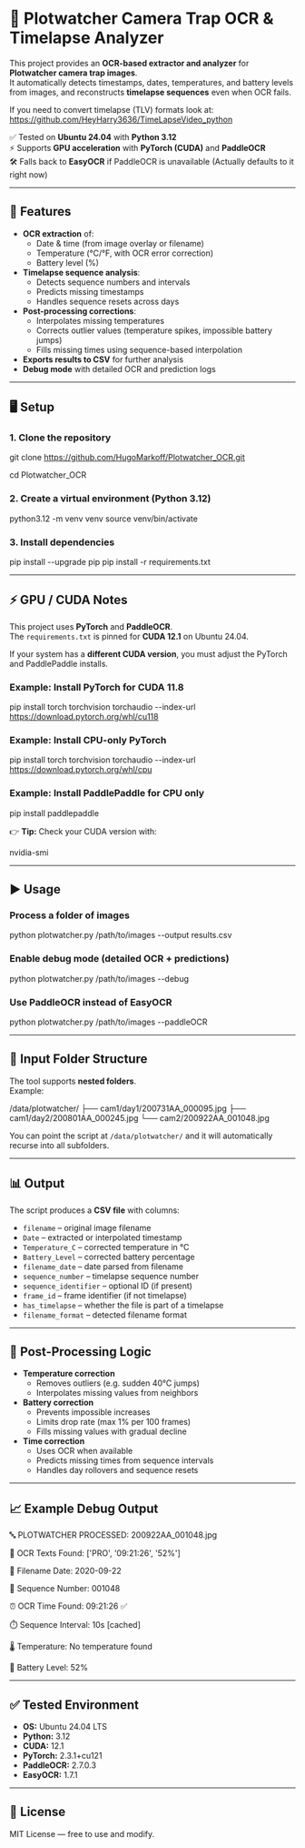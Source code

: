 
# 📸 Plotwatcher Camera Trap OCR & Timelapse Analyzer

This project provides an **OCR-based extractor and analyzer** for **Plotwatcher camera trap images**.  
It automatically detects timestamps, dates, temperatures, and battery levels from images, and reconstructs **timelapse sequences** even when OCR fails.  

If you need to convert timelapse (TLV) formats look at:  https://github.com/HeyHarry3636/TimeLapseVideo_python 

✅ Tested on **Ubuntu 24.04** with **Python 3.12**  
⚡ Supports **GPU acceleration** with **PyTorch (CUDA)** and **PaddleOCR**  
🛠️ Falls back to **EasyOCR** if PaddleOCR is unavailable   (Actually defaults to it right now)

---

## 🚀 Features

- **OCR extraction** of:
  - Date & time (from image overlay or filename)
  - Temperature (°C/°F, with OCR error correction)
  - Battery level (%)
- **Timelapse sequence analysis**:
  - Detects sequence numbers and intervals
  - Predicts missing timestamps
  - Handles sequence resets across days
- **Post-processing corrections**:
  - Interpolates missing temperatures
  - Corrects outlier values (temperature spikes, impossible battery jumps)
  - Fills missing times using sequence-based interpolation
- **Exports results to CSV** for further analysis
- **Debug mode** with detailed OCR and prediction logs

---

## 🖥️ Setup

### 1. Clone the repository

git clone https://github.com/HugoMarkoff/Plotwatcher_OCR.git

cd Plotwatcher_OCR

### 2. Create a virtual environment (Python 3.12)

python3.12 -m venv venv
source venv/bin/activate

### 3. Install dependencies

pip install --upgrade pip
pip install -r requirements.txt

---

## ⚡ GPU / CUDA Notes

This project uses **PyTorch** and **PaddleOCR**.  
The `requirements.txt` is pinned for **CUDA 12.1** on Ubuntu 24.04.  

If your system has a **different CUDA version**, you must adjust the PyTorch and PaddlePaddle installs.

### Example: Install PyTorch for CUDA 11.8

pip install torch torchvision torchaudio --index-url https://download.pytorch.org/whl/cu118

### Example: Install CPU-only PyTorch

pip install torch torchvision torchaudio --index-url https://download.pytorch.org/whl/cpu

### Example: Install PaddlePaddle for CPU only

pip install paddlepaddle

👉 **Tip:** Check your CUDA version with:

nvidia-smi

---

## ▶️ Usage

### Process a folder of images

python plotwatcher.py /path/to/images --output results.csv

### Enable debug mode (detailed OCR + predictions)

python plotwatcher.py /path/to/images --debug

### Use PaddleOCR instead of EasyOCR

python plotwatcher.py /path/to/images --paddleOCR

---

## 📂 Input Folder Structure

The tool supports **nested folders**.  
Example:

/data/plotwatcher/
├── cam1/day1/200731AA_000095.jpg
├── cam1/day2/200801AA_000245.jpg
└── cam2/200922AA_001048.jpg

You can point the script at `/data/plotwatcher/` and it will automatically recurse into all subfolders.

---

## 📊 Output

The script produces a **CSV file** with columns:

- `filename` – original image filename
- `Date` – extracted or interpolated timestamp
- `Temperature_C` – corrected temperature in °C
- `Battery_Level` – corrected battery percentage
- `filename_date` – date parsed from filename
- `sequence_number` – timelapse sequence number
- `sequence_identifier` – optional ID (if present)
- `frame_id` – frame identifier (if not timelapse)
- `has_timelapse` – whether the file is part of a timelapse
- `filename_format` – detected filename format

---

## 🔧 Post-Processing Logic

- **Temperature correction**
  - Removes outliers (e.g. sudden 40°C jumps)
  - Interpolates missing values from neighbors
- **Battery correction**
  - Prevents impossible increases
  - Limits drop rate (max 1% per 100 frames)
  - Fills missing values with gradual decline
- **Time correction**
  - Uses OCR when available
  - Predicts missing times from sequence intervals
  - Handles day rollovers and sequence resets

---

## 📈 Example Debug Output

🔤 PLOTWATCHER PROCESSED: 200922AA_001048.jpg

   📝 OCR Texts Found: ['PRO', '09:21:26', '52%']
   
   📅 Filename Date: 2020-09-22
   
   🔢 Sequence Number: 001048
   
   ⏰ OCR Time Found: 09:21:26 ✅
   
   ⏱️  Sequence Interval: 10s [cached]
   
   🌡️  Temperature: No temperature found
   
   🔋 Battery Level: 52%

---

## ✅ Tested Environment

- **OS:** Ubuntu 24.04 LTS  
- **Python:** 3.12  
- **CUDA:** 12.1  
- **PyTorch:** 2.3.1+cu121  
- **PaddleOCR:** 2.7.0.3  
- **EasyOCR:** 1.7.1  

---

## 📜 License

MIT License — free to use and modify.






